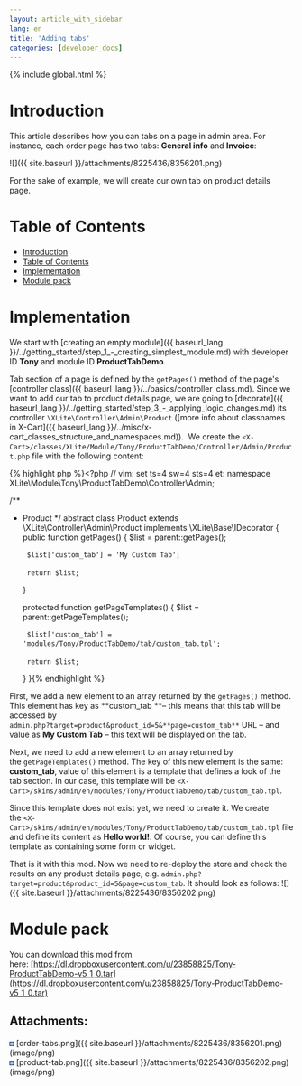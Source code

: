 ```yaml
---
layout: article_with_sidebar
lang: en
title: 'Adding tabs'
categories: [developer_docs]
---
```


{% include global.html %}

# Introduction

This article describes how you can tabs on a page in admin area. For instance, each order page has two tabs: **General info** and **Invoice**: 

![]({{ site.baseurl }}/attachments/8225436/8356201.png)

For the sake of example, we will create our own tab on product details page.

# Table of Contents

*   [Introduction](#introduction)
*   [Table of Contents](#table-of-contents)
*   [Implementation](#implementation)
*   [Module pack](#module-pack)

# Implementation

We start with [creating an empty module]({{ baseurl_lang }}/../getting_started/step_1_-_creating_simplest_module.md) with developer ID **Tony** and module ID **ProductTabDemo**.

Tab section of a page is defined by the `getPages()` method of the page's [controller class]({{ baseurl_lang }}/../basics/controller_class.md). Since we want to add our tab to product details page, we are going to [decorate]({{ baseurl_lang }}/../getting_started/step_3_-_applying_logic_changes.md) its controller `\XLite\Controller\Admin\Product` ([more info about classnames in X-Cart]({{ baseurl_lang }}/../misc/x-cart_classes_structure_and_namespaces.md)).  We create the `<X-Cart>/classes/XLite/Module/Tony/ProductTabDemo/Controller/Admin/Product.php` file with the following content: 

{% highlight php %}<?php
// vim: set ts=4 sw=4 sts=4 et:
namespace XLite\Module\Tony\ProductTabDemo\Controller\Admin;

/**
 * Product
 */
abstract class Product extends \XLite\Controller\Admin\Product implements \XLite\Base\IDecorator
{
    public function getPages()
    {
        $list = parent::getPages();

        $list['custom_tab'] = 'My Custom Tab';

        return $list;
    }

    protected function getPageTemplates()
    {
        $list = parent::getPageTemplates();

        $list['custom_tab'] = 'modules/Tony/ProductTabDemo/tab/custom_tab.tpl';

        return $list;
    }
}{% endhighlight %}

First, we add a new element to an array returned by the `getPages()` method. This element has key as **custom_tab **– this means that this tab will be accessed by  
`admin.php?target=product&product_id=5&**page=custom_tab**` URL – and value as **My Custom Tab** – this text will be displayed on the tab.

Next, we need to add a new element to an array returned by the `getPageTemplates()` method. The key of this new element is the same: **custom_tab**, value of this element is a template that defines a look of the tab section. In our case, this template will be `<X-Cart>/skins/admin/en/modules/Tony/ProductTabDemo/tab/custom_tab.tpl`.

Since this template does not exist yet, we need to create it. We create the `<X-Cart>/skins/admin/en/modules/Tony/ProductTabDemo/tab/custom_tab.tpl` file and define its content as **Hello world!**. Of course, you can define this template as containing some form or widget.

That is it with this mod. Now we need to re-deploy the store and check the results on any product details page, e.g. `admin.php?target=product&product_id=5&page=custom_tab`. It should look as follows: ![]({{ site.baseurl }}/attachments/8225436/8356202.png)

# Module pack

You can download this mod from here: [https://dl.dropboxusercontent.com/u/23858825/Tony-ProductTabDemo-v5_1_0.tar](https://dl.dropboxusercontent.com/u/23858825/Tony-ProductTabDemo-v5_1_0.tar)

## Attachments:

![](images/icons/bullet_blue.gif) [order-tabs.png]({{ site.baseurl }}/attachments/8225436/8356201.png) (image/png)  
![](images/icons/bullet_blue.gif) [product-tab.png]({{ site.baseurl }}/attachments/8225436/8356202.png) (image/png)